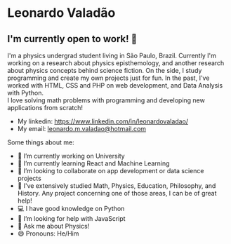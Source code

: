 # Leonardo Valadão

## I'm currently open to work! 👋
I'm a physics undergrad student living in São Paulo, Brazil. Currently I'm working on a research about physics episthemology, and another research about physics concepts behind science fiction. On the side, I study programming and create my own projects just for fun. In the past, I've worked with HTML, CSS and PHP on web development, and Data Analysis with Python.<br/>
I love solving math problems with programming and developing new applications from scratch!

- My linkedin: https://www.linkedin.com/in/leonardovaladao/
- My email: leonardo.m.valadao@hotmail.com

Some things about me:

- 🔭 I’m currently working on University
- 🌱 I’m currently learning React and Machine Learning
- 👯 I’m looking to collaborate on app development or data science projects
- 🧠 I've extensively studied Math, Physics, Education, Philosophy, and History. Any project concerning one of those areas, I can be of great help!
- 💻 I have good knowledge on Python
- 🤔 I’m looking for help with JavaScript
- 💬 Ask me about Physics!
- 😄 Pronouns: He/Him
<!-- ⚡ Fun fact: ...-->

